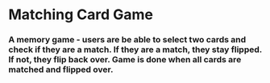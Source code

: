 # Matching Card Game

### A memory game - users are be able to select two cards and check if they are a match. If they are a match, they stay flipped. If not, they flip back over. Game is done when all cards are matched and flipped over. 


